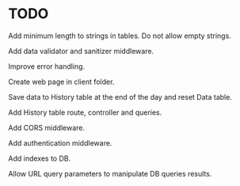 # TODO

Add minimum length to strings in tables. Do not allow empty strings.

Add data validator and sanitizer middleware.

Improve error handling.

Create web page in client folder.

Save data to History table at the end of the day and reset Data table.

Add History table route, controller and queries.

Add CORS middleware.

Add authentication middleware.

Add indexes to DB.

Allow URL query parameters to manipulate DB queries results.
